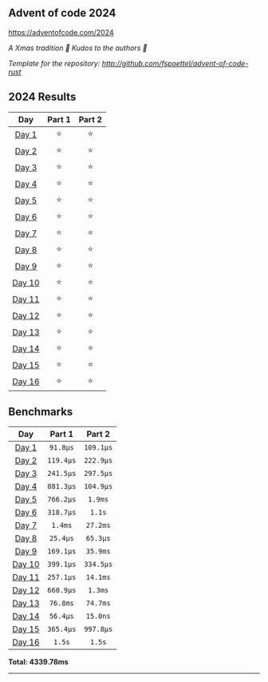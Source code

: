 ## Advent of code 2024

https://adventofcode.com/2024

_A Xmas tradition 🎅 Kudos to the authors 🎉_


_Template for the repository: http://github.com/fspoettel/advent-of-code-rust_


<!--- advent_readme_stars table --->
## 2024 Results

| Day | Part 1 | Part 2 |
| :---: | :---: | :---: |
| [Day 1](https://adventofcode.com/2024/day/1) | ⭐ | ⭐ |
| [Day 2](https://adventofcode.com/2024/day/2) | ⭐ | ⭐ |
| [Day 3](https://adventofcode.com/2024/day/3) | ⭐ | ⭐ |
| [Day 4](https://adventofcode.com/2024/day/4) | ⭐ | ⭐ |
| [Day 5](https://adventofcode.com/2024/day/5) | ⭐ | ⭐ |
| [Day 6](https://adventofcode.com/2024/day/6) | ⭐ | ⭐ |
| [Day 7](https://adventofcode.com/2024/day/7) | ⭐ | ⭐ |
| [Day 8](https://adventofcode.com/2024/day/8) | ⭐ | ⭐ |
| [Day 9](https://adventofcode.com/2024/day/9) | ⭐ | ⭐ |
| [Day 10](https://adventofcode.com/2024/day/10) | ⭐ | ⭐ |
| [Day 11](https://adventofcode.com/2024/day/11) | ⭐ | ⭐ |
| [Day 12](https://adventofcode.com/2024/day/12) | ⭐ | ⭐ |
| [Day 13](https://adventofcode.com/2024/day/13) | ⭐ | ⭐ |
| [Day 14](https://adventofcode.com/2024/day/14) | ⭐ | ⭐ |
| [Day 15](https://adventofcode.com/2024/day/15) | ⭐ | ⭐ |
| [Day 16](https://adventofcode.com/2024/day/16) | ⭐ | ⭐ |
<!--- advent_readme_stars table --->

<!--- benchmarking table --->
## Benchmarks

| Day | Part 1 | Part 2 |
| :---: | :---: | :---:  |
| [Day 1](./src/bin/01.rs) | `91.8µs` | `109.1µs` |
| [Day 2](./src/bin/02.rs) | `119.4µs` | `222.9µs` |
| [Day 3](./src/bin/03.rs) | `241.5µs` | `297.5µs` |
| [Day 4](./src/bin/04.rs) | `881.3µs` | `104.9µs` |
| [Day 5](./src/bin/05.rs) | `766.2µs` | `1.9ms` |
| [Day 6](./src/bin/06.rs) | `318.7µs` | `1.1s` |
| [Day 7](./src/bin/07.rs) | `1.4ms` | `27.2ms` |
| [Day 8](./src/bin/08.rs) | `25.4µs` | `65.3µs` |
| [Day 9](./src/bin/09.rs) | `169.1µs` | `35.9ms` |
| [Day 10](./src/bin/10.rs) | `399.1µs` | `334.5µs` |
| [Day 11](./src/bin/11.rs) | `257.1µs` | `14.1ms` |
| [Day 12](./src/bin/12.rs) | `660.9µs` | `1.3ms` |
| [Day 13](./src/bin/13.rs) | `76.8ms` | `74.7ms` |
| [Day 14](./src/bin/14.rs) | `56.4µs` | `15.0ns` |
| [Day 15](./src/bin/15.rs) | `365.4µs` | `997.8µs` |
| [Day 16](./src/bin/16.rs) | `1.5s` | `1.5s` |

**Total: 4339.78ms**
<!--- benchmarking table --->

---
